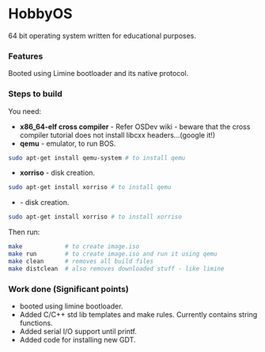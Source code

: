 # HobbyOS 
64 bit operating system written for educational purposes.

### Features
Booted using Limine bootloader and its native protocol.

### Steps to build 
You need:
* <b>x86_64-elf cross compiler</b> - Refer OSDev wiki - beware that the cross compiler tutorial does not install libcxx headers...(google it!)
* <b>qemu</b> - emulator, to run BOS. 
```bash
sudo apt-get install qemu-system # to install qemu
```
* <b>xorriso</b> - disk creation. 
```bash
sudo apt-get install xorriso # to install qemu
```
* <b></b> - disk creation. 
```bash
sudo apt-get install xorriso # to install xorriso
```

Then run:

```bash
make            # to create image.iso
make run        # to create image.iso and run it using qemu
make clean      # removes all build files
make distclean  # also removes downloaded stuff - like limine
```

### Work done (Significant points)
* booted using limine bootloader.
* Added C/C++ std lib templates and make rules. Currently contains string functions.
* Added serial I/O support until printf.
* Added code for installing new GDT.
